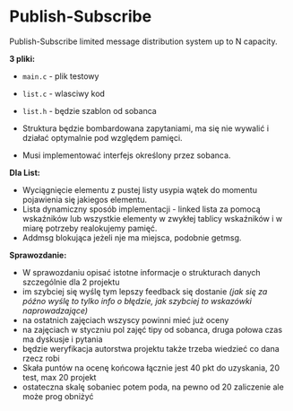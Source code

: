 # Publish-Subscribe
Publish-Subscribe limited message distribution system up to N capacity.


**3 pliki:**
- `main.c` - plik testowy
- `list.c` - wlasciwy kod
- `list.h` - będzie szablon od sobanca

- Struktura będzie bombardowana zapytaniami, ma się nie wywalić i działać optymalnie pod względem pamięci.
- Musi implementować interfejs określony przez sobanca.

**Dla List:**
- Wyciągnięcie elementu z pustej listy usypia wątek do momentu pojawienia się jakiegos elementu.
- Lista dynamiczny sposób implementacji - linked lista za pomocą wskaźników lub wszystkie elementy w zwykłej tablicy wskaźników i w miarę potrzeby realokujemy pamięć.
- Addmsg  blokująca jeżeli nje ma miejsca, podobnie getmsg.

**Sprawozdanie:**
- W sprawozdaniu opisać istotne informacje o strukturach danych szczególnie dla 2 projektu
- im szybciej się wyślę tym lepszy feedback się dostanie *(jak się za późno wyślę to tylko info o błędzie, jak szybciej to wskazówki naprowadzające)*
- na ostatnich zajęciach wszyscy powinni mieć już oceny
- na zajęciach w styczniu pol zajęć tipy od sobanca, druga połowa czas ma dyskusje i pytania
- będzie weryfikacja autorstwa projektu także trzeba wiedzieć co dana rzecz robi
- Skała puntów na ocenę końcowa łącznie jest 40 pkt do uzyskania, 20 test, max 20 projekt
- ostateczna skalę sobaniec potem poda, na pewno od 20 zaliczenie ale może prog obniżyć
